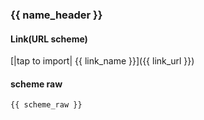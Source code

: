 ### {{ name_header }}

#### Link(URL scheme)

[|tap to import| {{ link_name }}]({{ link_url }})

#### scheme raw

```
{{ scheme_raw }}
```

